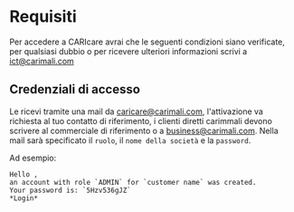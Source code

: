 # Requisiti

Per accedere a CARIcare avrai che le seguenti condizioni siano verificate, per qualsiasi dubbio o per ricevere ulteriori informazioni scrivi a ict@carimali.com

## Credenziali di accesso

Le ricevi tramite una mail da caricare@carimali.com, l'attivazione va richiesta al tuo contatto di riferimento, i clienti diretti carimmali devono scrivere al commerciale di riferimento o a business@carimali.com.
Nella mail sarà specificato il `ruolo`, il `nome della società` e la `password`.

Ad esempio:

```
Hello ,
an account with role `ADMIN` for `customer name` was created.
Your password is: `5Hzv536gJZ`
*Login*
```
